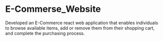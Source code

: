 # E-Commerse_Website
 Developed an E-Commerce react web application that enables individuals to browse available items, add or remove them from their shopping cart, and complete the purchasing process.
